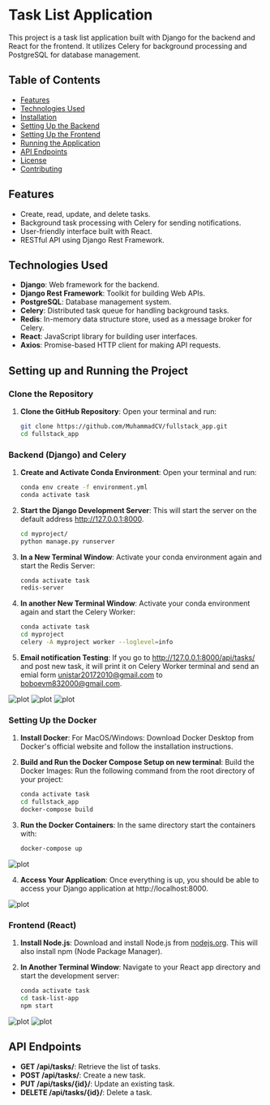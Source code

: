 # Task List Application

This project is a task list application built with Django for the backend and React for the frontend. It utilizes Celery for background processing and PostgreSQL for database management.

## Table of Contents

- [Features](#features)
- [Technologies Used](#technologies-used)
- [Installation](#installation)
- [Setting Up the Backend](#setting-up-the-backend)
- [Setting Up the Frontend](#setting-up-the-frontend)
- [Running the Application](#running-the-application)
- [API Endpoints](#api-endpoints)
- [License](#license)
- [Contributing](#contributing)

## Features

- Create, read, update, and delete tasks.
- Background task processing with Celery for sending notifications.
- User-friendly interface built with React.
- RESTful API using Django Rest Framework.

## Technologies Used

- **Django**: Web framework for the backend.
- **Django Rest Framework**: Toolkit for building Web APIs.
- **PostgreSQL**: Database management system.
- **Celery**: Distributed task queue for handling background tasks.
- **Redis**: In-memory data structure store, used as a message broker for Celery.
- **React**: JavaScript library for building user interfaces.
- **Axios**: Promise-based HTTP client for making API requests.

Setting up and Running the Project
----------------------------------

### Clone the Repository

1. **Clone the GitHub Repository**:
   Open your terminal and run:
   ```bash
   git clone https://github.com/MuhammadCV/fullstack_app.git
   cd fullstack_app

### Backend (Django) and Celery

1. **Create and Activate Conda Environment**: Open your terminal and run:

   ```bash
   conda env create -f environment.yml
   conda activate task

2. **Start the Django Development Server**: This will start the server on the default address http://127.0.0.1:8000.
   
   ```bash
   cd myproject/
   python manage.py runserver

3. **In a New Terminal Window**: Activate your conda environment again and start the Redis Server:

   ```bash
   conda activate task
   redis-server


4. **In another New Terminal Window**: Activate your conda environment again and start the Celery Worker:

   ```bash
   conda activate task
   cd myproject
   celery -A myproject worker --loglevel=info

5. **Email notification Testing**: If you go to http://127.0.0.1:8000/api/tasks/ and post new task, it will print it on Celery Worker terminal and send an emial form unistar20172010@gmail.com to boboevm832000@gmail.com.

![plot](./1.png)
![plot](./2.png)
![plot](./3.png)
   
### Setting Up the Docker

1. **Install Docker**: For MacOS/Windows: Download Docker Desktop from Docker's official website and follow the installation instructions.
    
2. **Build and Run the Docker Compose Setup on new terminal**: Build the Docker Images: Run the following command from the root directory of your project:

   ```bash
   conda activate task
   cd fullstack_app
   docker-compose build

3. **Run the Docker Containers**: In the same directory start the containers with:

   ```bash
   docker-compose up

![plot](./4.png)
   
4. **Access Your Application**: Once everything is up, you should be able to access your Django application at http://localhost:8000.

![plot](./5.png)


### Frontend (React)

1. **Install Node.js**: Download and install Node.js from [nodejs.org](https://nodejs.org/). This will also install npm (Node Package Manager).

3. **In Another Terminal Window**: Navigate to your React app directory and start the development server:

   ```bash
   conda activate task
   cd task-list-app
   npm start

![plot](./6.png)
![plot](./7.png)
   
API Endpoints
-------------

-   **GET /api/tasks/**: Retrieve the list of tasks.
-   **POST /api/tasks/**: Create a new task.
-   **PUT /api/tasks/{id}/**: Update an existing task.
-   **DELETE /api/tasks/{id}/**: Delete a task.
